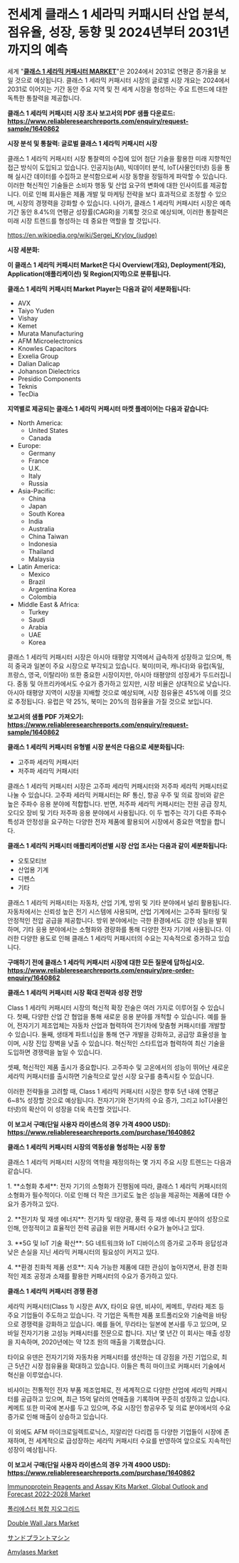 <p><h1>전세계 클래스 1 세라믹 커패시터 산업 분석, 점유율, 성장, 동향 및 2024년부터 2031년까지의 예측</h1></p><p>세계 "<strong><a href="https://www.reliableresearchreports.com/class-1-ceramic-capacitor-r1640862">클래스 1 세라믹 커패시터 MARKET</a></strong>"은 2024에서 2031로 연평균 증가율을 보일 것으로 예상됩니다. 클래스 1 세라믹 커패시터 시장의 글로벌 시장 개요는 2024에서 2031로 이어지는 기간 동안 주요 지역 및 전 세계 시장을 형성하는 주요 트렌드에 대한 독특한 통찰력을 제공합니다.</p>
<p><strong>클래스 1 세라믹 커패시터 시장 조사 보고서의 PDF 샘플 다운로드: <a href="https://www.reliableresearchreports.com/enquiry/request-sample/1640862">https://www.reliableresearchreports.com/enquiry/request-sample/1640862</a></strong></p>
<p><strong>시장 분석 및 통찰력: 글로벌 클래스 1 세라믹 커패시터 시장</strong></p>
<p><p>클래스 1 세라믹 커패시터 시장 통찰력의 수집에 있어 첨단 기술을 활용한 미래 지향적인 접근 방식이 도입되고 있습니다. 인공지능(AI), 빅데이터 분석, IoT(사물인터넷) 등을 통해 실시간 데이터를 수집하고 분석함으로써 시장 동향을 정밀하게 파악할 수 있습니다. 이러한 혁신적인 기술들은 소비자 행동 및 산업 요구의 변화에 대한 인사이트를 제공합니다. 이로 인해 회사들은 제품 개발 및 마케팅 전략을 보다 효과적으로 조정할 수 있으며, 시장의 경쟁력을 강화할 수 있습니다. 나아가, 클래스 1 세라믹 커패시터 시장은 예측 기간 동안 8.4%의 연평균 성장률(CAGR)을 기록할 것으로 예상되며, 이러한 통찰력은 미래 시장 트렌드를 형성하는 데 중요한 역할을 할 것입니다.</p></p>
<p><a href="%7CAUTHORITHY_DOMAIN_URL%7C">https://en.wikipedia.org/wiki/Sergei_Krylov_(judge)</a></p>
<p><strong>시장 세분화:</strong></p>
<p><strong>이 클래스 1 세라믹 커패시터 Market은 다시 Overview(개요), Deployment(개요), Application(애플리케이션) 및 Region(지역)으로 분류됩니다.</strong></p>
<p><strong>클래스 1 세라믹 커패시터 Market Player는 다음과 같이 세분화됩니다:</strong></p>
<p><ul><li>AVX</li><li>Taiyo Yuden</li><li>Vishay</li><li>Kemet</li><li>Murata Manufacturing</li><li>AFM Microelectronics</li><li>Knowles Capacitors</li><li>Exxelia Group</li><li>Dalian Dalicap</li><li>Johanson Dielectrics</li><li>Presidio Components</li><li>Teknis</li><li>TecDia</li></ul></p>
<p><strong>지역별로 제공되는 클래스 1 세라믹 커패시터 마켓 플레이어는 다음과 같습니다:</strong></p>
<p><ul>
    <li>
        North America:
        <ul>
            <li>United States</li>
            <li>Canada</li>
        </ul>
    </li>
    <li>
        Europe:
        <ul>
            <li>Germany</li>
            <li>France</li>
            <li>U.K.</li>
            <li>Italy</li>
            <li>Russia</li>
        </ul>
    </li>
    <li>
        Asia-Pacific:
        <ul>
            <li>China</li>
            <li>Japan</li>
            <li>South Korea</li>
            <li>India</li>
            <li>Australia</li>
            <li>China Taiwan</li>
            <li>Indonesia</li>
            <li>Thailand</li>
            <li>Malaysia</li>
        </ul>
    </li>
    <li>
        Latin America:
        <ul>
            <li>Mexico</li>
            <li>Brazil</li>
            <li>Argentina Korea</li>
            <li>Colombia</li>
        </ul>
    </li>
    <li>
        Middle East & Africa:
        <ul>
            <li>Turkey</li>
            <li>Saudi</li>
            <li>Arabia</li>
            <li>UAE</li>
            <li>Korea</li>
        </ul>
    </li>
    </ul></p>
<p><p>클래스 1 세라믹 커패시터 시장은 아시아 태평양 지역에서 급속하게 성장하고 있으며, 특히 중국과 일본이 주요 시장으로 부각되고 있습니다. 북미(미국, 캐나다)와 유럽(독일, 프랑스, 영국, 이탈리아) 또한 중요한 시장이지만, 아시아 태평양의 성장세가 두드러집니다. 중동 및 아프리카에서도 수요가 증가하고 있지만, 시장 비율은 상대적으로 낮습니다. 아시아 태평양 지역이 시장을 지배할 것으로 예상되며, 시장 점유율은 45%에 이를 것으로 추정됩니다. 유럽은 약 25%, 북미는 20%의 점유율을 가질 것으로 보입니다.</p></p>
<p><strong>보고서의 샘플 PDF 가져오기: <a href="https://www.reliableresearchreports.com/enquiry/request-sample/1640862">https://www.reliableresearchreports.com/enquiry/request-sample/1640862</a></strong></p>
<p><strong>클래스 1 세라믹 커패시터 유형별 시장 분석은 다음으로 세분화됩니다:</strong></p>
<p><ul><li>고주파 세라믹 커패시터</li><li>저주파 세라믹 커패시터</li></ul></p>
<p><p>클래스 1 세라믹 커패시터 시장은 고주파 세라믹 커패시터와 저주파 세라믹 커패시터로 나눌 수 있습니다. 고주파 세라믹 커패시터는 RF 통신, 항공 우주 및 의료 장비와 같은 높은 주파수 응용 분야에 적합합니다. 반면, 저주파 세라믹 커패시터는 전원 공급 장치, 오디오 장비 및 기타 저주파 응용 분야에서 사용됩니다. 이 두 범주는 각기 다른 주파수 특성과 안정성을 요구하는 다양한 전자 제품에 활용되어 시장에서 중요한 역할을 합니다.</p></p>
<p><strong>클래스 1 세라믹 커패시터 애플리케이션별 시장 산업 조사는 다음과 같이 세분화됩니다:</strong></p>
<p><ul><li>오토모티브</li><li>산업용 기계</li><li>디펜스</li><li>기타</li></ul></p>
<p><p>클래스 1 세라믹 커패시터는 자동차, 산업 기계, 방위 및 기타 분야에서 널리 활용됩니다. 자동차에서는 신뢰성 높은 전기 시스템에 사용되며, 산업 기계에서는 고주파 필터링 및 안정적인 전압 공급을 제공합니다. 방위 분야에서는 극한 환경에서도 강한 성능을 발휘하며, 기타 응용 분야에서는 소형화와 경량화를 통해 다양한 전자 기기에 사용됩니다. 이러한 다양한 용도로 인해 클래스 1 세라믹 커패시터의 수요는 지속적으로 증가하고 있습니다.</p></p>
<p><strong>구매하기 전에 클래스 1 세라믹 커패시터 시장에 대한 모든 질문에 답하십시오. <a href="https://www.reliableresearchreports.com/enquiry/pre-order-enquiry/1640862">https://www.reliableresearchreports.com/enquiry/pre-order-enquiry/1640862</a></strong></p>
<p><strong>클래스 1 세라믹 커패시터 시장 확대 전략과 성장 전망</strong></p>
<p><p>Class 1 세라믹 커패시터 시장의 혁신적 확장 전술은 여러 가지로 이루어질 수 있습니다. 첫째, 다양한 산업 간 협업을 통해 새로운 응용 분야를 개척할 수 있습니다. 예를 들어, 전자기기 제조업체는 자동차 산업과 협력하여 전기차에 맞춤형 커패시터를 개발할 수 있습니다. 둘째, 생태계 파트너십을 통해 연구 개발을 강화하고, 공급망 효율성을 높이며, 시장 진입 장벽을 낮출 수 있습니다. 혁신적인 스타트업과 협력하여 최신 기술을 도입하면 경쟁력을 높일 수 있습니다.</p><p>셋째, 혁신적인 제품 출시가 중요합니다. 고주파수 및 고온에서의 성능이 뛰어난 새로운 세라믹 커패시터를 출시하면 기술적으로 앞선 시장 요구를 충족시킬 수 있습니다. </p><p>이러한 전략들을 고려할 때, Class 1 세라믹 커패시터 시장은 향후 5년 내에 연평균 6~8% 성장할 것으로 예상됩니다. 전자기기와 전기차의 수요 증가, 그리고 IoT(사물인터넷)의 확산이 이 성장을 더욱 촉진할 것입니다.</p></p>
<p><strong>이 보고서 구매(단일 사용자 라이센스의 경우 가격 4900 USD): <a href="https://www.reliableresearchreports.com/purchase/1640862">https://www.reliableresearchreports.com/purchase/1640862</a></strong></p>
<p><strong>클래스 1 세라믹 커패시터 시장의 역동성을 형성하는 시장 동향</strong></p>
<p><p>클래스 1 세라믹 커패시터 시장의 역학을 재정의하는 몇 가지 주요 시장 트렌드는 다음과 같습니다.</p><p>1. **소형화 추세**: 전자 기기의 소형화가 진행됨에 따라, 클래스 1 세라믹 커패시터의 소형화가 필수적이다. 이로 인해 더 작은 크기로도 높은 성능을 제공하는 제품에 대한 수요가 증가하고 있다.</p><p>2. **전기차 및 재생 에너지**: 전기차 및 태양광, 풍력 등 재생 에너지 분야의 성장으로 인해, 안정적이고 효율적인 전력 공급을 위한 커패시터 수요가 늘어나고 있다.</p><p>3. **5G 및 IoT 기술 확산**: 5G 네트워크와 IoT 디바이스의 증가로 고주파 응답성과 낮은 손실을 지닌 세라믹 커패시터의 필요성이 커지고 있다.</p><p>4. **환경 친화적 제품 선호**: 지속 가능한 제품에 대한 관심이 높아지면서, 환경 친화적인 제조 공정과 소재를 활용한 커패시터의 수요가 증가하고 있다.</p></p>
<p><strong>클래스 1 세라믹 커패시터 경쟁 환경</strong></p>
<p><p>세라믹 커패시터(Class 1) 시장은 AVX, 타이요 유덴, 비샤이, 케메트, 무라타 제조 등 주요 기업들이 주도하고 있습니다. 각 기업은 독특한 제품 포트폴리오와 기술력을 바탕으로 경쟁력을 강화하고 있습니다. 예를 들어, 무라타는 일본에 본사를 두고 있으며, 모바일 전자기기용 고성능 커패시터를 전문으로 합니다. 지난 몇 년간 이 회사는 매출 성장을 지속하며, 2020년에는 약 12조 원의 매출을 기록했습니다.</p><p>타이요 유덴은 전자기기와 자동차용 커패시터를 생산하는 데 강점을 가진 기업으로, 최근 5년간 시장 점유율을 확대하고 있습니다. 이들은 특히 마이크로 커패시터 기술에서 혁신을 이루었습니다.</p><p>비샤이는 전통적인 전자 부품 제조업체로, 전 세계적으로 다양한 산업에 세라믹 커패시터를 공급하고 있으며, 최근 15억 달러의 연매출을 기록하며 꾸준히 성장하고 있습니다. 케메트 또한 미국에 본사를 두고 있으며, 주요 시장인 항공우주 및 의료 분야에서의 수요 증가로 인해 매출이 상승하고 있습니다.</p><p>이 외에도 AFM 마이크로일렉트로닉스, 지알리안 다리캡 등 다양한 기업들이 시장에 존재하며, 전 세계적으로 급성장하는 세라믹 커패시터 수요를 반영하여 앞으로도 지속적인 성장이 예상됩니다.</p></p>
<p><strong>이 보고서 구매(단일 사용자 라이센스의 경우 가격 4900 USD): <a href="https://www.reliableresearchreports.com/purchase/1640862">https://www.reliableresearchreports.com/purchase/1640862</a></strong></p>
<p><p><a href="https://github.com/RoseBoyd475/Market-Research-Report-List-1/blob/main/immunoprotein-reagents-and-assay-kits-market-global-outlook-and-forecast-2022-2028-market.md">Immunoprotein Reagents and Assay Kits Market, Global Outlook and Forecast 2022-2028 Market</a></p><p><a href="https://medium.com/@iansanftyord09878/polyester-composite-geogrid-market-%EC%9D%98-%EA%B8%80%EB%A1%9C%EB%B2%8C-%EC%8B%9C%EC%9E%A5-%EA%B0%9C%EC%9A%94%EB%8A%94-%EC%A0%84-%EC%84%B8%EA%B3%84-%EB%B0%8F-%EC%A3%BC%EC%9A%94-%EC%8B%9C%EC%9E%A5%EC%9D%98-%EC%82%B0%EC%97%85%EC%97%90-%EC%98%81%ED%96%A5%EC%9D%84-%EB%AF%B8%EC%B9%98%EB%8A%94-%EC%A3%BC%EC%9A%94-%ED%8A%B8%EB%A0%8C%EB%93%9C%EC%97%90-%EB%8C%80%ED%95%9C-%EB%8F%85%ED%8A%B9%ED%95%9C-%EA%B4%80%EC%A0%90%EC%9D%84-28c07c23329f">폴리에스터 복합 지오그리드</a></p><p><a href="https://www.linkedin.com/pulse/role-double-wall-jars-market-applications-cosmetic-personal-uv8ue?trackingId=aZc6NtvjTVqw8gyARkWQgw%3D%3D">Double Wall Jars Market</a></p><p><a href="https://medium.com/@titusboyer1/sand-plant-machine-market-%E3%81%AF-%E3%82%B3%E3%82%B9%E3%83%88%E7%AE%A1%E7%90%86%E3%81%A8%E5%8A%B9%E7%8E%87%E5%90%91%E4%B8%8A%E3%82%92%E5%84%AA%E5%85%88%E3%81%97%E3%81%BE%E3%81%99-%E3%81%95%E3%82%89%E3%81%AB-%E5%A0%B1%E5%91%8A%E6%9B%B8%E3%81%AF%E5%B8%82%E5%A0%B4%E3%81%AE%E9%9C%80%E8%A6%81%E9%9D%A2%E3%81%A8%E4%BE%9B%E7%B5%A6%E9%9D%A2%E3%81%AE%E4%B8%A1%E6%96%B9%E3%82%92%E3%82%AB%E3%83%90%E3%83%BC%E3%81%97%E3%81%A6%E3%81%84%E3%81%BE%E3%81%99-sand-plant-machine-9b00175a5b1e">サンドプラントマシン</a></p><p><a href="https://issuu.com/reportprime-2/docs/amylases-market-size-2030.pptx_28fd3920e4d0bf">Amylases Market</a></p></p>